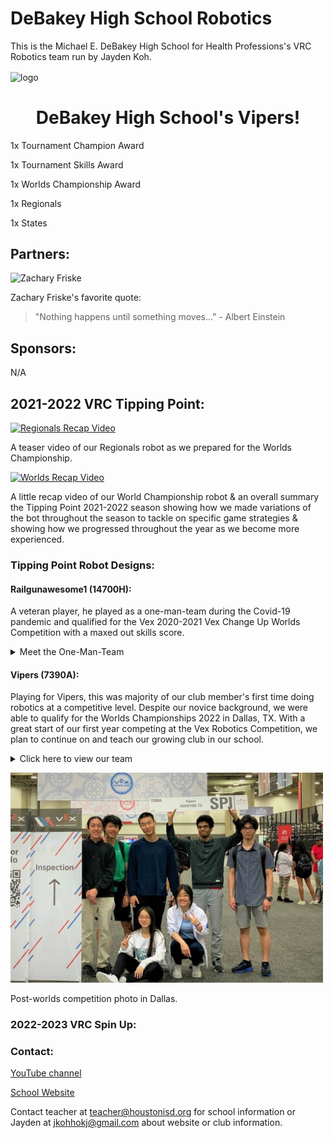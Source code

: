 # **DeBakey High School Robotics**
This is the Michael E. DeBakey High School for Health Professions's VRC Robotics team run by Jayden Koh.

<img align="center" src="assets/images/logo.jpg" alt="logo"/>


<h1 align="center">DeBakey High School's Vipers!</h1>

1x Tournament Champion Award  

1x Tournament Skills Award  

1x Worlds Championship Award   

1x Regionals  

1x States  

## Partners:

![Zachary Friske](https://img.youtube.com/vi/LWeRpSevDQM/0.jpg)

Zachary Friske's favorite quote: 

> "Nothing happens until something moves..." - Albert Einstein

## Sponsors:

N/A


## 2021-2022 VRC Tipping Point:

[![Regionals Recap Video](https://img.youtube.com/vi/eypWUHWcoWM/0.jpg)](https://www.youtube.com/watch?v=eypWUHWcoWM)

A teaser video of our Regionals robot as we prepared for the Worlds Championship.


[![Worlds Recap Video](https://img.youtube.com/vi/QyE6XxmgVgw/0.jpg)](https://www.youtube.com/watch?v=QyE6XxmgVgw)

A little recap video of our World Championship robot & an overall summary the Tipping Point 2021-2022 season showing how we made variations of the bot throughout the season to tackle on specific game strategies & showing how we progressed throughout the year as we become more experienced.

  
### Tipping Point Robot Designs:
  
#### Railgunawesome1 (14700H):
A veteran player, he played as a one-man-team during the Covid-19 pandemic and qualified for the Vex 2020-2021 Vex Change Up Worlds Competition with a maxed out skills score.

<details id="h1">
<summary>Meet the One-Man-Team</summary>

<kbd> <img src="assets/images/members/justi.JPG" alt="justic" width="500"/> </kbd>
  
Justin Hung (Class of 22) 
  
</details>

#### Vipers (7390A):
Playing for Vipers, this was majority of our club member's first time doing robotics at a competitive level. Despite our novice background, we were able to qualify for the Worlds Championships 2022 in Dallas, TX. With a great start of our first year competing at the Vex Robotics Competition, we plan to continue on and teach our growing club in our school.
  
<details id="hl">
<summary id="hl">Click here to view our team</summary>


<kbd> <img src="assets/images/members/rusg.JPG" alt="rusg" width="400"/> </kbd>
<div id = "hl">  
Rusheel Mitakantti (Class of 23)  
</div>

<kbd> <img src="assets/images/members/Jose.PNG" alt="Jose" width="400"/> </kbd>

Josephine Duong (Class of 22)  
 
  
<kbd> <img src="assets/images/members/crack2.JPG" alt="Crack" width="400"/> </kbd> 

Jacqueline Duong (Class of 24)  
 
  
<kbd> <img src="assets/images/members/DavidDing.jpg" alt="David" width="400"/> </kbd> 

David Ding (Class of 23)  
 
  
<kbd> <img src="assets/images/members/Will.JPG" alt="Will" width="400"/> </kbd> 
  
William Yun (Class of 23)  
 
  
<kbd> <img src="assets/images/members/mushroomdude2.JPG" alt="Saatvik" width="400"/> </kbd>

Saatvik Kumar (Class of 23)  
 
  
<kbd> <img src="assets/images/members/Jay.JPG" alt="Jay" width="400"/> </kbd>
  
Jayden Koh (Class of 23)  
 
  
</details>
  
<kbd> <img src="assets/images/members/postworlds.JPG" alt="Group" width="500"/> </kbd>

Post-worlds competition photo in Dallas. 

  
### 2022-2023 VRC Spin Up:


### Contact: 

[YouTube channel](https://www.youtube.com/channel/UCPRNu3b24dm8QbPjyHDwf6w)

[School Website](https://www.houstonisd.org/debakey) 

Contact teacher at <teacher@houstonisd.org> for school information or Jayden at <jkohhokj@gmail.com> about website or club information.

<script src="assets/script.js" type="text/javascript"></script>
